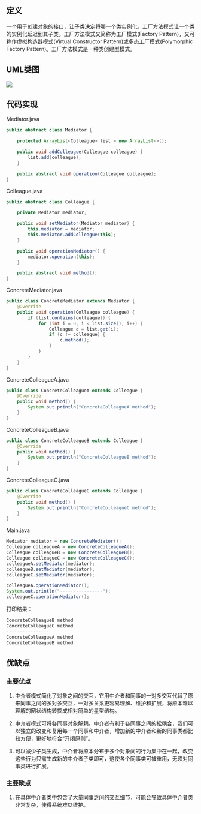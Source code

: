 ## 定义

一个用于创建对象的接口，让子类决定将哪一个类实例化。工厂方法模式让一个类的实例化延迟到其子类。工厂方法模式又简称为工厂模式(Factory Pattern)，又可称作虚拟构造器模式(Virtual Constructor Pattern)或多态工厂模式(Polymorphic Factory Pattern)。工厂方法模式是一种类创建型模式。


## UML类图

![](https://github.com/GeorgePengZhang/DesignPattern-Java/blob/master/img/Mediator/QQ%E6%88%AA%E5%9B%BE20190508145622.png)

## 代码实现

Mediator.java
``` java
public abstract class Mediator {

    protected ArrayList<Colleague> list = new ArrayList<>();

    public void addColleague(Colleague colleague) {
        list.add(colleague);
    }

    public abstract void operation(Colleague colleague);
}
```

Colleague.java
``` java
public abstract class Colleague {

    private Mediator mediator;

    public void setMediator(Mediator mediator) {
        this.mediator = mediator;
        this.mediator.addColleague(this);
    }

    public void operationMediator() {
        mediator.operation(this);
    }

    public abstract void method();
}

```

ConcreteMediator.java
``` java
public class ConcreteMediator extends Mediator {
    @Override
    public void operation(Colleague colleague) {
        if (list.contains(colleague)) {
            for (int i = 0; i < list.size(); i++) {
                Colleague c = list.get(i);
                if (c != colleague) {
                    c.method();
                }
            }
        }
    }
}
```

ConcreteColleagueA.java
``` java
public class ConcreteColleagueA extends Colleague {
    @Override
    public void method() {
        System.out.println("ConcreteColleagueA method");
    }
}
```

ConcreteColleagueB.java
``` java
public class ConcreteColleagueB extends Colleague {
    @Override
    public void method() {
        System.out.println("ConcreteColleagueB method");
    }
}
```

ConcreteColleagueC.java
``` java
public class ConcreteColleagueC extends Colleague {
    @Override
    public void method() {
        System.out.println("ConcreteColleagueC method");
    }
}
```

Main.java
``` java
Mediator mediator = new ConcreteMediator();
Colleague colleagueA = new ConcreteColleagueA();
Colleague colleagueB = new ConcreteColleagueB();
Colleague colleagueC = new ConcreteColleagueC();
colleagueA.setMediator(mediator);
colleagueB.setMediator(mediator);
colleagueC.setMediator(mediator);

colleagueA.operationMediator();
System.out.println("----------------");
colleagueC.operationMediator();
```

打印结果：
``` java
ConcreteColleagueB method
ConcreteColleagueC method
----------------
ConcreteColleagueA method
ConcreteColleagueB method
```

## 优缺点

### 主要优点

1. 中介者模式简化了对象之间的交互，它用中介者和同事的一对多交互代替了原来同事之间的多对多交互，一对多关系更容易理解、维护和扩展，将原本难以理解的网状结构转换成相对简单的星型结构。

2. 中介者模式可将各同事对象解耦。中介者有利于各同事之间的松耦合，我们可以独立的改变和复用每一个同事和中介者，增加新的中介者和新的同事类都比较方便，更好地符合“开闭原则”。

3. 可以减少子类生成，中介者将原本分布于多个对象间的行为集中在一起，改变这些行为只需生成新的中介者子类即可，这使各个同事类可被重用，无须对同事类进行扩展。

### 主要缺点

1. 在具体中介者类中包含了大量同事之间的交互细节，可能会导致具体中介者类非常复杂，使得系统难以维护。